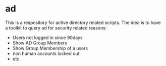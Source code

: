 # ad
This is a respository for active directory related scripts.
The idea is to have a toolkit to query ad for security related reasons:
- Users not logged in since 90days
- Show AD Group Members
- Show Group Membership of a users
- non human accounts locked out
- etc.
